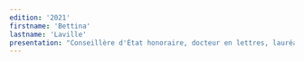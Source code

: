 ```yaml
---
edition: '2021'
firstname: 'Bettina'
lastname: 'Laville'
presentation: "Conseillère d'État honoraire, docteur en lettres, lauréate de Sciences Po et ancienne élève de l'ENA, Bettina Laville est présidente et fondatrice du Comité 21, directrice de rédaction de la Revue transdisciplinaire Vraiment Durable et membre du comité scientifique de l'IMT. Elle fut responsable de la préparation des conférences de Rio, Kyoto et Johannesburg. Elle a créé le Festival du film de l'environnement en 1982 et est cofondatrice du Festival des Nouvelles Explorations depuis 2016. Enseignante à Science Po pendant 10 ans, elle est notamment l'auteur de L'adaptation au changement climatique, une question de sociétés publié en 2017 avec le CNRS."
---
```

